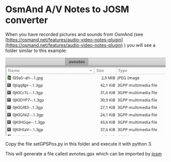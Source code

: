 # OsmAnd A/V Notes to JOSM converter
When you have recorded pictures and sounds from OsmAnd (see [https://osmand.net/features/audio-video-notes-plugin](https://osmand.net/features/audio-video-notes-plugin) )
you will see a folder similar to this example:

![File example](files.png)

Copy the file setGPSPos.py in this folder and execute it with python 3.

This will generate a file called avnotes.gpx which can be imported by [josm](https://josm.openstreetmap.de/)

